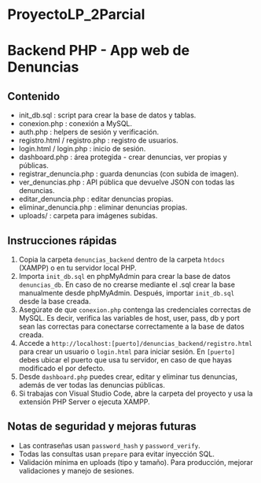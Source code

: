 # ProyectoLP_2Parcial
# Backend PHP - App web de Denuncias

## Contenido
- init_db.sql : script para crear la base de datos y tablas.
- conexion.php : conexión a MySQL.
- auth.php : helpers de sesión y verificación.
- registro.html / registro.php : registro de usuarios.
- login.html / login.php : inicio de sesión.
- dashboard.php : área protegida - crear denuncias, ver propias y públicas.
- registrar_denuncia.php : guarda denuncias (con subida de imagen).
- ver_denuncias.php : API pública que devuelve JSON con todas las denuncias.
- editar_denuncia.php : editar denuncias propias.
- eliminar_denuncia.php : eliminar denuncias propias.
- uploads/ : carpeta para imágenes subidas.

## Instrucciones rápidas
1. Copia la carpeta `denuncias_backend` dentro de la carpeta `htdocs` (XAMPP) o en tu servidor local PHP.
2. Importa `init_db.sql` en phpMyAdmin para crear la base de datos `denuncias_db`. En caso de no crearse mediante el .sql crear la base manualmente desde phpMyAdmin. Después, importar `init_db.sql` desde la base creada.
3. Asegúrate de que `conexion.php` contenga las credenciales correctas de MySQL. Es decir, verifica las variables de host, user, pass, db y port sean las correctas para conectarse correctamente a la base de datos creada.
4. Accede a `http://localhost:[puerto]/denuncias_backend/registro.html` para crear un usuario o `login.html` para iniciar sesión. En `[puerto]` debes ubicar el puerto que usa tu servidor, en caso de que hayas modificado el por defecto.
5. Desde `dashboard.php` puedes crear, editar y eliminar tus denuncias, además de ver todas las denuncias públicas.
6. Si trabajas con Visual Studio Code, abre la carpeta del proyecto y usa la extensión PHP Server o ejecuta XAMPP.

## Notas de seguridad y mejoras futuras
- Las contraseñas usan `password_hash` y `password_verify`.
- Todas las consultas usan `prepare` para evitar inyección SQL.
- Validación mínima en uploads (tipo y tamaño). Para producción, mejorar validaciones y manejo de sesiones.
